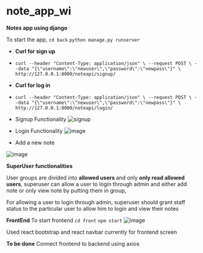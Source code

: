 # note_app_wi

**Notes app using django**

To start the app, 
```cd back```
```python manage.py runserver```
+ **Curl for sign up**
+ ``` curl --header "Content-Type: application/json" \ --request POST \ --data "{\"username\":\"newuser\",\"password\":\"newpass\"}" \ http://127.0.0.1:8000/noteapi/signup/ ```

+ **Curl for log in**
+ ``` curl --header "Content-Type: application/json" \ --request POST \ --data "{\"username\":\"newuser\",\"password\":\"newpass\"}" \ http://127.0.0.1:8000/noteapi/login/ ```

+ Signup Functionality
![signup](https://user-images.githubusercontent.com/39771769/224467200-2f997ade-97f6-4d45-a22e-b394fc6dae9d.JPG)

+ Login Functionality
![image](https://user-images.githubusercontent.com/39771769/224467228-ffba0d05-2ecd-42df-a7b8-6d42eb3c3b29.png)

+ Add a new note

![image](https://user-images.githubusercontent.com/39771769/224467313-a661a58d-4af2-43cf-b6ff-3ef90514bd3b.png)

**SuperUser functionalities**

User groups are divided into **allowed users** and only **only read allowed users**, superuser can allow a user to login through admin and either add note or only view note by putting them in group,

For allowing a user to login through admin, superuser should grant staff status to the particular user to allow him to login and view their notes

**FrontEnd**
To start frontend 
```cd front``` 
```npm start```
![image](https://user-images.githubusercontent.com/39771769/224469974-117ca27f-c0e5-4b0e-a03d-cdb59c4c2ae3.png)

Used react bootstrap and react navbar currently for frontend screen

**To be done**
Connect frontend to backend using axios
